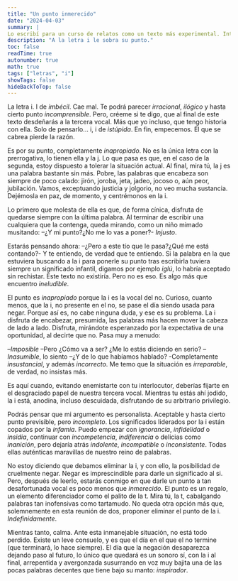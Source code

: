 ```yaml
---
title: "Un punto inmerecido"
date: "2024-04-03"
summary: |
Lo escribí para un curso de relatos como un texto más experimental. Intentando encasillarlo dentro de algun género literario, llegué a la conclusión de que esto no era más que un discurso político. Una propuesta. 
description: "A la letra i le sobra su punto."
toc: false
readTime: true
autonumber: true
math: true
tags: ["letras", "i"]
showTags: false
hideBackToTop: false
---
```



La letra i. I de *imbécil*. Cae mal. Te podrá parecer *irracional*, *ilógico* y hasta cierto punto *incomprensible*. Pero, créeme si te digo, que al final de este texto desdeñarás a la tercera vocal. Más que yo incluso, que tengo historia con ella. Solo de pensarlo… i, i de *istúpida*. En fin, empecemos. El que se cabrea pierde la razón. 

Es por su punto, completamente *inapropiado*. No es la única letra con la prerrogativa,  lo tienen ella y la j. Lo que pasa es que, en el caso de la segunda, estoy dispuesto a tolerar la situación actual. Al final, mira tú, la j es una palabra bastante sin más. Pobre, las palabras que encabeza son siempre de poco calado: jirón, joroba, jeta, jadeo, jocoso o, aún peor, jubilación. Vamos, exceptuando justicia y jolgorio, no veo mucha sustancia. Dejémosla en paz, de momento, y centrémonos en la i.

Lo primero que molesta de ella es que, de forma cínica, disfruta de quedarse siempre con la última palabra. Al terminar de escribir una cualquiera que la contenga, queda mirando, como un niño mimado musitando: –¿Y mi punto?¿No me lo vas a poner?-  *Injusto*.

Estarás pensando ahora: –¿Pero a este tío que le pasa?¿Qué me está contando?- Y te entiendo, de verdad que te entiendo. Si la palabra en la que estuviera buscando a la i para ponerle su punto tras escribirla tuviera siempre un significado infantil, digamos por ejemplo *iglú*, lo habría aceptado sin rechistar. Este texto no existiría. Pero no es eso.  Es algo más que encuentro *ineludible*.

El punto es *inapropiado* porque la i es la vocal del no. Curioso, cuanto menos, que la i, no presente en el no, se pase el día siendo usada para negar. Porque así es, no cabe ninguna duda, y ese es su problema. La i disfruta de encabezar, presumida, las palabras más hacen mover la cabeza de lado a lado. Disfruta, mirándote esperanzado por la expectativa de una oportunidad, al decirte que no. Pasa muy a menudo:

–*Imposible*
–Pero ¿Cómo va a ser? ¿Me lo estás diciendo en serio?
–*Inasumible*, lo siento
–¿Y de lo que habíamos hablado?
-Completamente *insustancial*, y además *incorrecto*. Me temo que la situación es *irreparable*, de verdad, no insistas más.

Es aquí cuando, evitando enemistarte con tu interlocutor, deberías fijarte en el desgraciado papel de nuestra tercera vocal. Mientras tu estás ahí jodido, la i está, anodina, incluso descuidada, disfrutando de su arbitrario privilegio. 

Podrás pensar que mi argumento es personalista. Aceptable y hasta cierto punto previsible, pero *incompleto*. Los significados liderados por la i están copados por la *infamia*. Puedo empezar con *ignorancia*, *infidelidad* o *insidia*, continuar con *incompetencia*, *indiferencia* o delicias como *inanición*, pero dejaría atrás *indolente*, *incompatible* o *inconsistente*. Todas ellas auténticas maravillas de nuestro reino de palabras.
 
No estoy diciendo que debamos eliminar la i, y con ello, la posibilidad de cruelmente negar. Negar es imprescindible para darle un significado al si. Pero, después de leerlo, estarás conmigo en que darle un punto a tan desafortunada vocal es poco menos que *inmerecido*. El punto es un regalo, un elemento diferenciador como el palito de la t. Mira tú, la t, cabalgando palabras tan inofensivas como tartamudo. No queda otra opción más que,  solemnemente en esta reunión de dos, proponer eliminar el punto de la i. *Indefinidamente*. 

Mientras tanto, calma. Ante esta  inmanejable situación, no está todo perdido. Existe un leve consuelo, y es que el día en el que el no termine (que terminará, lo hace siempre). El día que la negación desaparezca dejando paso al futuro, lo único que quedará es un sonoro sí, con la i al final, arrepentida y avergonzada susurrando en voz muy bajita una de las pocas palabras decentes que tiene bajo su manto: *inspirador*.